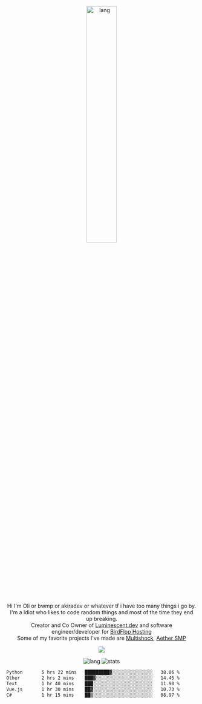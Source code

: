 <p align="center">
 <a href="https://luminescent.dev">
  <img width="40%" alt="lang" src="https://github.com/bwmp/bwmp/blob/main/l_10.png?raw=true" />
 </a>
</p>

<p align="center">
 Hi I'm Oli or bwmp or akiradev or whatever tf i have too many things i go by.<br>
 I'm a idiot who likes to code random things and most of the time they end up breaking.<br>
 Creator and Co Owner of <a href="https://luminescent.dev">Luminescent.dev</a> and software engineer/developer for <a href="https://www.birdflop.com">BirdFlop Hosting</a><br>
 Some of my favorite projects I've made are <a href="https://github.com/PiShock-Inc/MultiShock">Multishock</a>, <a href="https://www.aethersmp.com">Aether SMP</a>
</p>

<p align="center">
  <a href="https://discord.com/users/798738506859282482"><img align="center" src="https://lanyard-profile-readme.vercel.app/api/798738506859282482?bg=433e4f&borderRadius=10px&showDisplayName=true&idleMessage=Probably%20sleeping"/></a>
</p>

<p align="center">
 <img alt="lang" src="https://github-readme-stats.vercel.app/api/top-langs/?username=bwmp&layout=compact&hide_border=true&langs_count=10&theme=transparent&custom_title=Languages" />
 <img alt="stats" src="https://github-readme-stats.vercel.app/api?username=bwmp&show_icons=true&hide_border=true&count_private=true&theme=transparent&custom_title=Statistics">
</p>
<p align="center">
 <!--START_SECTION:waka-->

```txt
Python       5 hrs 22 mins   █████████▓░░░░░░░░░░░░░░░   38.06 %
Other        2 hrs 2 mins    ███▓░░░░░░░░░░░░░░░░░░░░░   14.45 %
Text         1 hr 40 mins    ███░░░░░░░░░░░░░░░░░░░░░░   11.90 %
Vue.js       1 hr 30 mins    ██▓░░░░░░░░░░░░░░░░░░░░░░   10.73 %
C#           1 hr 15 mins    ██▒░░░░░░░░░░░░░░░░░░░░░░   08.97 %
```

<!--END_SECTION:waka-->
</p>
